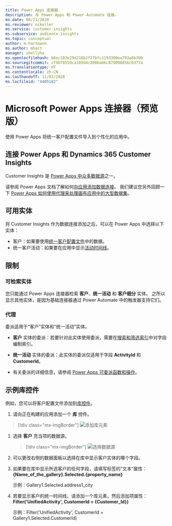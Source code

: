 ```yaml
---
title: Power Apps 连接器
description: 与 Power Apps 和 Power Automate 连接。
ms.date: 08/21/2020
ms.reviewer: nikeller
ms.service: customer-insights
ms.subservice: audience-insights
ms.topic: conceptual
author: m-hartmann
ms.author: mhart
manager: shellyha
ms.openlocfilehash: b6ec103e29e218b2f27bfc1193300ea793a6b30b
ms.sourcegitcommit: cf9b78559ca189d4c2086a66c879098d56c0377a
ms.translationtype: HT
ms.contentlocale: zh-CN
ms.lasthandoff: 11/03/2020
ms.locfileid: "4405182"
---
```

# <a name="microsoft-power-apps-connector-preview"></a>Microsoft Power Apps 连接器（预览版）

使用 Power Apps 将统一客户配置文件导入到个性化的应用中。

## <a name="connect-power-apps-and-dynamics-365-customer-insights"></a>连接 Power Apps 和 Dynamics 365 Customer Insights

Customer Insights 是 [Power Apps 中众多数据源](https://docs.microsoft.com/powerapps/maker/canvas-apps/working-with-data-sources)之一。

请参阅 Power Apps 文档了解如何[向应用添加数据连接](https://docs.microsoft.com/powerapps/maker/canvas-apps/add-data-connection)。 我们建议您另外回顾一下 [Power Apps 如何使用代理来处理画布应用中的大型数据集](https://docs.microsoft.com/powerapps/maker/canvas-apps/delegation-overview)。

## <a name="available-entities"></a>可用实体

将 Customer Insights 作为数据连接添加之后，可以在 Power Apps 中选择以下实体：

- 客户：如果要使用[统一客户配置文件](customer-profiles.md)中的数据。
- 统一客户活动：如果要在应用中显示[活动时间线](activities.md)。

## <a name="limitations"></a>限制

### <a name="retrievable-entities"></a>可检索实体

您只能通过 Power Apps 连接器检索 **客户**、**统一活动** 和 **客户细分** 实体。 之所以显示其他实体，是因为基础连接器通过 Power Automate 中的触发器支持它们。  

### <a name="delegation"></a>代理

委派适用于“客户”实体和“统一活动”实体。 

- **客户** 实体的委派：若要针对此实体使用委派，需要在[搜索和筛选索引](search-filter-index.md)中对字段编制索引。  

- **统一活动** 实体的委派：此实体的委派仅适用于字段 **ActivityId** 和 **CustomerId**。  

- 有关委派的详细信息，请参阅 [Power Apps 可委派函数和操作](https://docs.microsoft.com/connectors/commondataservice/#power-apps-delegable-functions-and-operations-for-the-cds-for-apps)。 

## <a name="example-gallery-control"></a>示例库控件

例如，您可以将客户配置文件添加到[库控件](https://docs.microsoft.com/powerapps/maker/canvas-apps/add-gallery)。

1. 请向正在构建的应用添加一个 **库** 控件。

> [!div class="mx-imgBorder"]
> ![添加库元素](media/connector-powerapps9.png "添加库元素")

1. 选择 **客户** 充当项的数据源。

    > [!div class="mx-imgBorder"]
    > ![选择数据源](media/choose-datasource-powerapps.png "选择数据源")

1. 可以更改右侧的数据面板以选择在库中显示客户实体的哪个字段。

1. 如果要在库中显示所选客户的任何字段，请填写标签的“文本”属性：**{Name_of_the_gallery}.Selected.{property_name}**

    示例：Gallery1.Selected.address1_city

1. 若要显示客户的统一时间线，请添加一个库元素，然后添加项属性：**Filter('UnifiedActivity', CustomerId = {Customer_Id})**

    示例：Filter('UnifiedActivity', CustomerId = Gallery1.Selected.CustomerId)
